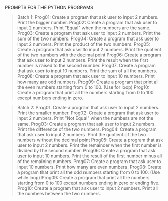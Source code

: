 PROMPTS FOR THE PYTHON PROGRAMS

> Batch 1:
Prog01: Create a program that ask user to input 2 numbers. Print the bigger number.
Prog02: Create a program that ask user to input 2 numbers. Print "Equal" when the numbers are the same.
Prog03: Create a program that ask user to input 2 numbers. Print the sum of the two numbers.
Prog04: Create a program that ask user to input 2 numbers. Print the product of the two numbers.
Prog05: Create a program that ask user to input 2 numbers. Print the quotient of the two numbers with the decimal point
Prog06: Create a program that ask user to input 2 numbers. Print the result when the first number is raised to the second number.
Prog07: Create a program that ask user to input 10 numbers. Print the sum of all the numbers.
Prog08: Create a program that ask user to input 10 numbers. Print how many are odd numbers.
Prog09: Create a program that print all the even numbers starting from 0 to 100. (Use for loop)
Prog10: Create a program that print all the numbers starting from 0 to 100 except numbers ending in zero.

> Batch 2:
Prog01: Create a program that ask user to input 2 numbers. Print the smaller number.
Prog02: Create a program that ask user to input 2 numbers. Print "Not Equal" when the numbers are not the same.
Prog03: Create a program that ask user to input 2 numbers. Print the difference of the two numbers.
Prog04: Create a program that ask user to input 2 numbers. Print the quotient of the two numbers without the decimal point
Prog05: Create a program that ask user to input 2 numbers. Print the remainder when the first number is divided by the second number.
Prog06: Create a program that ask user to input 10 numbers. Print the result of the first number minus all of the remaining numbers.
Prog07: Create a program that ask user to input 10 numbers. Print how many are even numbers.
Prog08: Create a program that print all the odd numbers starting from 0 to 100. (Use while loop)
Prog09: Create a program that print all the numbers starting from 0 to 100 except numbers ending in zero or ending five.
Prog10: Create a program that ask user to input 2 numbers. Print all the numbers between the two numbers.
